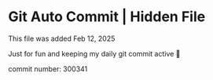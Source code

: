 # Git Auto Commit | Hidden File

This file was added Feb 12, 2025

Just for fun and keeping my daily git commit active 🤪

commit number: 300341
